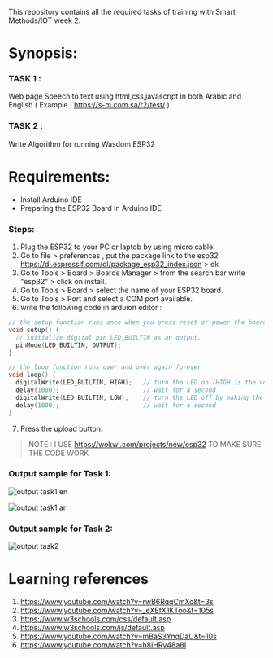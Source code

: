 This repository contains all the required tasks of training with Smart Methods/IOT week 2.
# Synopsis:
### TASK 1 :
 Web page Speech to text using html,css,javascript in both Arabic and English ( Example : https://s-m.com.sa/r2/test/ )
###  TASK 2 : 
Write Algorithm for running Wasdom ESP32
# Requirements: 
-	Install Arduino IDE
-	Preparing the ESP32 Board in Arduino IDE 
### Steps:
1. Plug the ESP32 to your PC or laptob by using micro cable.
2. Go to file > preferences , put the package link to the esp32 https://dl.espressif.com/dl/package_esp32_index.json > ok
3. Go to Tools > Board > Boards Manager > from the search bar write "esp32" > click on install.
4. Go to Tools > Board > select the name of your ESP32 board.
5. Go to Tools > Port and select a COM port available.
6. write the following code in arduion editor : 

```C++
// the setup function runs once when you press reset or power the board
void setup() {
  // initialize digital pin LED_BUILTIN as an output.
  pinMode(LED_BUILTIN, OUTPUT);
}

// the loop function runs over and over again forever
void loop() {
  digitalWrite(LED_BUILTIN, HIGH);   // turn the LED on (HIGH is the voltage level)
  delay(1000);                       // wait for a second
  digitalWrite(LED_BUILTIN, LOW);    // turn the LED off by making the voltage LOW
  delay(1000);                       // wait for a second
}
```
7.  Press the upload button.
> NOTE : I USE https://wokwi.com/projects/new/esp32 TO MAKE SURE THE CODE WORK

### Output sample for Task 1:

![output task1 en](https://user-images.githubusercontent.com/73249883/177695659-965657c9-8e46-4ae6-b04b-53f392b746c3.png)

![output task1 ar](https://user-images.githubusercontent.com/73249883/177695538-4e470049-309c-4130-9211-f137020ac9ac.png)

### Output sample for Task 2:
![output task2](https://user-images.githubusercontent.com/73249883/177695811-bb6acd79-ecb5-41bb-ba4d-502cc0c68301.png)


# Learning references
1.	https://www.youtube.com/watch?v=rwB6RqqCmXc&t=3s
2.	https://www.youtube.com/watch?v=_eXEfX1KToo&t=105s
3.	https://www.w3schools.com/css/default.asp
4.	https://www.w3schools.com/js/default.asp
5.	https://www.youtube.com/watch?v=mBaS3YnqDaU&t=10s
6.	https://www.youtube.com/watch?v=h8iHRy48a8I
 


